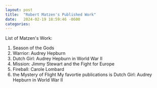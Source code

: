```yaml
---
layout: post
title:  "Robert Matzen's Published Work"
date:   2024-02-19 18:59:46 -0600
categories: 
---
```

List of Matzen's Work:
1. Season of the Gods
2. Warrior: Audrey Hepburn
3. Dutch Girl: Audrey Hepburn in World War II
4. Mission: Jimmy Stewart and the Fight for Europe 
5. Fireball: Carole Lombard 
6. the Mystery of Flight
My favortie publications is Dutch Girl: Audrey Hepburn in World War II
